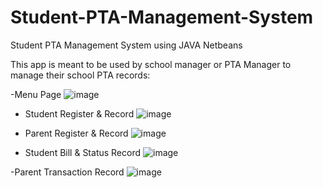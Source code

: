 # Student-PTA-Management-System


Student PTA Management System using JAVA Netbeans

This app is meant to be used by school manager or PTA Manager to manage their school PTA records:
  
  -Menu Page
  ![image](https://user-images.githubusercontent.com/70184357/217190059-8eaa0b2a-26bd-4823-a1bb-e80c9a9e2014.png)
  
  - Student Register & Record
  ![image](https://user-images.githubusercontent.com/70184357/217190127-ef4e8053-1f2d-4bfc-bd83-b251c7f70a69.png)
  
  - Parent Register & Record
  ![image](https://user-images.githubusercontent.com/70184357/217190251-26e2b1dd-dc91-4438-81f6-6d3662410870.png)
  
 - Student Bill & Status Record
 ![image](https://user-images.githubusercontent.com/70184357/217190555-968a208d-ee12-4e2f-b65b-76f184fd8d4f.png)

  -Parent Transaction Record
  ![image](https://user-images.githubusercontent.com/70184357/217190441-5f91bedf-5383-4c0b-995d-6db01fa2a795.png)



  

